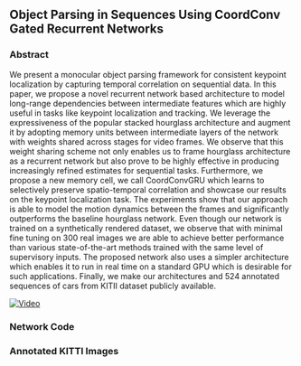 ## Object Parsing in Sequences Using CoordConv Gated Recurrent Networks

### Abstract

We present a monocular object parsing framework for consistent keypoint localization by capturing temporal correlation on sequential data. In this paper, we propose a novel recurrent network based architecture to model long-range dependencies between intermediate features which are highly useful in tasks like keypoint localization and tracking. We leverage the expressiveness of the popular stacked hourglass architecture and augment it by adopting memory units between intermediate layers of the network with weights shared across stages for video frames. We observe that this weight sharing scheme not only enables us to frame hourglass architecture as a recurrent network but also prove to be highly effective in producing increasingly refined estimates for sequential tasks. Furthermore, we propose a new memory cell, we call CoordConvGRU which learns to selectively preserve spatio-temporal correlation and showcase our results on the keypoint localization task. The experiments show that our approach is able to model the motion dynamics between the frames and significantly outperforms the baseline hourglass network. Even though our network is trained on a synthetically rendered dataset, we observe that with minimal fine tuning on 300 real images we are able to achieve better performance than various state-of-the-art methods trained with the same level of supervisory inputs. The proposed network also uses a simpler architecture which enables it to run in real time on a standard GPU which is desirable for such applications. Finally, we make our architectures and 524 annotated sequences of cars from KITII dataset publicly available.

[![Video](https://i.imgur.com/bbOiKZc.png)](https://youtu.be/7B6MmOSXWY4)

### Network Code

### Annotated KITTI Images
